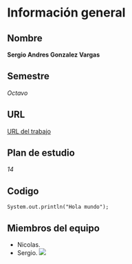 # Información general
## Nombre
**Sergio Andres Gonzalez Vargas**
## Semestre
*Octavo*
## URL
[URL del trabajo](https://github.com/cattus09/cvds-lab1.git)
## Plan de estudio
*14*

## Codigo
```
System.out.println("Hola mundo");
```
## Miembros del equipo
- Nicolas.
- Sergio.
 ![](https://static.wikia.nocookie.net/chainsaw-man/images/6/68/Pochita1.png/revision/latest?cb=20220206235931&path-prefix=es)
